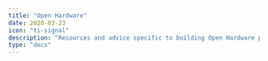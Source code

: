 ```yaml
---
title: "Open Hardware"
date: 2020-03-23
icon: "ti-signal"
description: "Resources and advice specific to building Open Hardware projects and communities."
type: "docs"
---
```

